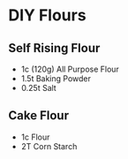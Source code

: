# DIY Flours
## Self Rising Flour
- 1c (120g) All Purpose Flour
- 1.5t Baking Powder
- 0.25t Salt
## Cake Flour
- 1c Flour
- 2T Corn Starch

